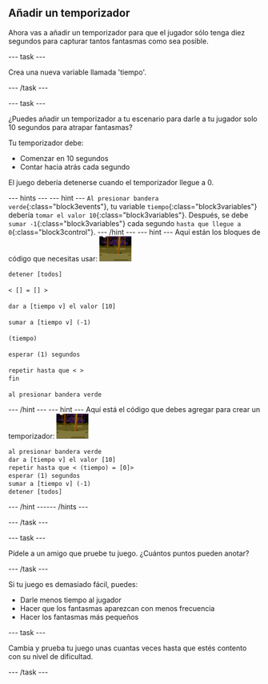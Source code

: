 ## Añadir un temporizador

Ahora vas a añadir un temporizador para que el jugador sólo tenga diez segundos para capturar tantos fantasmas como sea posible.

--- task ---

Crea una nueva variable llamada 'tiempo'.

--- /task ---

--- task ---

¿Puedes añadir un temporizador a tu escenario para darle a tu jugador solo 10 segundos para atrapar fantasmas?

Tu temporizador debe:

+ Comenzar en 10 segundos
+ Contar hacia atrás cada segundo

El juego debería detenerse cuando el temporizador llegue a 0.

--- hints ---
 --- hint --- `Al presionar bandera verde`{:class="block3events"}, tu variable `tiempo`{:class="block3variables"} debería `tomar el valor 10`{:class="block3variables"}. Después, se debe `sumar -1`{:class="block3variables"} cada segundo `hasta que llegue a 0`{:class="block3control"}.
--- /hint ---
 --- hint --- Aquí están los bloques de código que necesitas usar: ![objeto fantasma](images/ghost-backdrop.png)

```blocks3
detener [todos]

< [] = [] >

dar a [tiempo v] el valor [10]

sumar a [tiempo v] (-1)

(tiempo)

esperar (1) segundos

repetir hasta que < >
fin

al presionar bandera verde

```

--- /hint --- --- hint --- Aquí está el código que debes agregar para crear un temporizador: ![icono de fondo](images/ghost-backdrop.png)

```blocks3
al presionar bandera verde
dar a [tiempo v] el valor [10]
repetir hasta que < (tiempo) = [0]>
esperar (1) segundos
sumar a [tiempo v] (-1)
detener [todos]
```

--- /hint ------ /hints ---

--- /task ---

--- task ---

Pídele a un amigo que pruebe tu juego. ¿Cuántos puntos pueden anotar?

--- /task ---

Si tu juego es demasiado fácil, puedes:

+ Darle menos tiempo al jugador
+ Hacer que los fantasmas aparezcan con menos frecuencia
+ Hacer los fantasmas más pequeños

--- task ---

Cambia y prueba tu juego unas cuantas veces hasta que estés contento con su nivel de dificultad.

--- /task ---